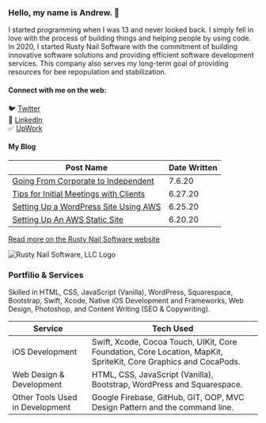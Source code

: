 ### Hello, my name is Andrew. 👋

I started programming when I was 13 and never looked back. I simply fell in love with the process of building things and helping people by using code. In 2020, I started Rusty Nail Software with the commitment of building innovative software solutions and providing efficient software development services. This company also serves my long-term goal of providing resources for bee repopulation and stabilization.

#### Connect with me on the web:
🐦 [Twitter](https://twitter.com/andrewlundydev/) <br>
💼 [LinkedIn](https://www.linkedin.com/in/andrewlundydev/) <br>
✅ [UpWork](https://www.upwork.com/freelancers/~0199be2378363dff7b)


#### My Blog
Post Name | Date Written
------------ | -------------
[Going From Corporate to Independent](https://rustynailsoftware.com/dev-blog/going-from-corporate-to-independent) | 7.6.20
[Tips for Initial Meetings with Clients](https://rustynailsoftware.com/dev-blog/tips-for-initial-meetings-with-clients) | 6.27.20
[Setting Up a WordPress Site Using AWS](https://rustynailsoftware.com/dev-blog/hn9opdswphvk7rntlkqs2f7v97yo9z) | 6.25.20
[Setting Up An AWS Static Site](https://rustynailsoftware.com/dev-blog/setting-up-an-aws-static-site) | 6.20.20

[Read more on the Rusty Nail Software website](https://rustynailsoftware.com/dev-blog)


![Rusty Nail Software, LLC Logo](https://static1.squarespace.com/static/5dcb0ef151622a11ac0892a7/5ef1bf21d15ac858b6a5552f/5f0cc4ba6720a9003b731f43/1594672315966/RNS_FULL_BLKCLR.png?format=40w)
### Portfilio & Services 
Skilled in HTML, CSS, JavaScript (Vanilla), WordPress, Squarespace, Bootstrap, Swift, Xcode, Native iOS Development and Frameworks, Web Design, Photoshop, and Content Writing (SEO & Copywriting). <br>



Service | Tech Used
------------ | -------------
iOS Development | Swift, Xcode, Cocoa Touch, UIKit, Core Foundation, Core Location, MapKit, SpriteKit, Core Graphics and CocaPods.
Web Design & Development | HTML, CSS, JavaScript (Vanilla), Bootstrap, WordPress and Squarespace.
Other Tools Used in Development | Google Firebase, GitHub, GIT, OOP, MVC Design Pattern and the command line.

<!--
**andrew-lundy/andrew-lundy** is a ✨ _special_ ✨ repository because its `README.md` (this file) appears on your GitHub profile.

Here are some ideas to get you started:

- 🔭 I’m currently working on ...
- 🌱 I’m currently learning ...
- 👯 I’m looking to collaborate on ...
- 🤔 I’m looking for help with ...
- 💬 Ask me about ...
- 📫 How to reach me: ...
- 😄 Pronouns: ...
- ⚡ Fun fact: ...
-->
